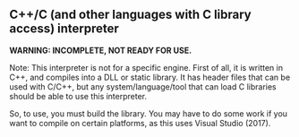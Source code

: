 ## C++/C (and other languages with C library access) interpreter

**WARNING: INCOMPLETE, NOT READY FOR USE.**

Note: This interpreter is not for a specific engine. First of all, it is written in C++, and compiles into a DLL or static library. It has header files that can be used with C/C++, but any system/language/tool that can load C libraries should be able to use this interpreter.

So, to use, you must build the library. You may have to do some work if you want to compile on certain platforms, as this uses Visual Studio (2017).